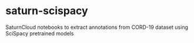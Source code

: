 # saturn-scispacy
SaturnCloud notebooks to extract annotations from CORD-19 dataset using SciSpacy pretrained models
